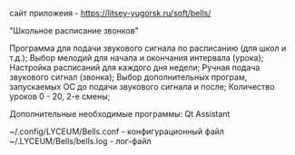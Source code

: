 сайт приложеия - https://litsey-yugorsk.ru/soft/bells/

"Школьное расписание звонков" 

Программа для подачи звукового сигнала по расписанию (для школ и т.д.);
Выбор мелодий для начала и окончания интервала (урока); 
Настройка расписаний для каждого дня недели; 
Ручная подача звукового сигнал (звонка); 
Выбор дополнительных програм, запускаемых ОС до подачи звукового сигнала и после; 
Количество уроков 0 - 20, 2-е смены;
	
Дополнительные необходимые программы:
	Qt Assistant

~/.config/LYCEUM/Bells.conf - конфигурационный файл
~/.LYCEUM/Bells/bells.log - лог-файл
